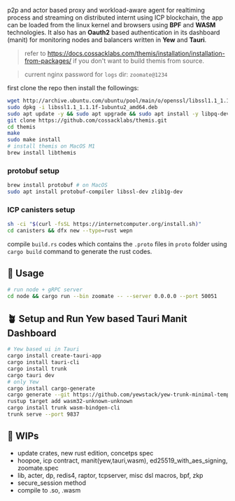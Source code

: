 

p2p and actor based proxy and workload-aware agent for realtiming process and streaming on distributed internt using ICP blockchain, the app can be loaded from the linux kernel and browsers using **BPF** and **WASM** technologies. It also has an **Oauth2** based authentication in its dashboard (manit) for monitoring nodes and balancers written in **Yew** and **Tauri**.

> refer to https://docs.cossacklabs.com/themis/installation/installation-from-packages/ if you don't want to build themis from source.

> current nginx password for `logs` dir: `zoomate@1234`

first clone the repo then install the followings:

```bash
wget http://archive.ubuntu.com/ubuntu/pool/main/o/openssl/libssl1.1_1.1.1f-1ubuntu2_amd64.deb
sudo dpkg -i libssl1.1_1.1.1f-1ubuntu2_amd64.deb
sudo apt update -y && sudo apt upgrade && sudo apt install -y libpq-dev pkg-config build-essential libudev-dev libssl-dev librust-openssl-dev
git clone https://github.com/cossacklabs/themis.git
cd themis
make
sudo make install
# install themis on MacOS M1
brew install libthemis
```

### protobuf setup

```bash
brew install protobuf # on MacOS
sudo apt install protobuf-compiler libssl-dev zlib1g-dev
```

### ICP canisters setup 

```bash
sh -ci "$(curl -fsSL https://internetcomputer.org/install.sh)"
cd canisters && dfx new --type=rust wepn
```

compile `build.rs` codes which contains the `.proto` files in `proto` folder using ```cargo build``` command to generate the rust codes.

## 🥙 Usage

```bash
# run node + gRPC server
cd node && cargo run --bin zoomate -- --server 0.0.0.0 --port 50051
```

## 🪴 Setup and Run Yew based Tauri Manit Dashboard

```bash
# Yew based ui in Tauri
cargo install create-tauri-app
cargo install tauri-cli
cargo install trunk
cargo tauri dev
# only Yew
cargo install cargo-generate
cargo generate --git https://github.com/yewstack/yew-trunk-minimal-template ###### build a new yew app
rustup target add wasm32-unknown-unknown
cargo install trunk wasm-bindgen-cli
trunk serve --port 9837
```
## 🧱 WIPs

- update crates, new rust edition, concetps spec
- hoopoe, icp contract, manit(yew,tauri,wasm), ed25519_with_aes_signing, zoomate.spec
- lib, acter, dp, redis4, raptor, tcpserver, misc dsl macros, bpf, zkp
- secure_session method
- compile to .so, .wasm